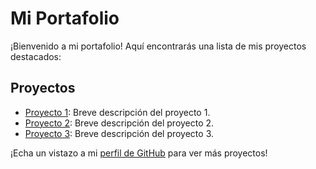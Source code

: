 # Mi Portafolio

¡Bienvenido a mi portafolio! Aquí encontrarás una lista de mis proyectos destacados:

## Proyectos

- [Proyecto 1](link_proyecto_1): Breve descripción del proyecto 1.
- [Proyecto 2](link_proyecto_2): Breve descripción del proyecto 2.
- [Proyecto 3](link_proyecto_3): Breve descripción del proyecto 3.

¡Echa un vistazo a mi [perfil de GitHub](link_perfil_github) para ver más proyectos!
